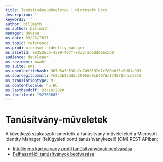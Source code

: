 ```yaml
---
title: Tanúsítvány-műveletek | Microsoft Docs
description: ''
keywords: ''
author: billmath
ms.author: billmath
manager: daveba
ms.date: 09/26/2017
ms.topic: reference
ms.prod: microsoft-identity-manager
ms.assetid: 8935263a-4399-407f-8032-abeddbe6c5b0
audience: developer
ms.reviewer: mwahl
ms.suite: ems
ms.openlocfilehash: 907d3a3c530a2e7496192d7c780e0f5a6d81a993
ms.sourcegitcommit: 7e8c3b85dd3c3965de9cb407daf74521e4cc5515
ms.translationtype: MT
ms.contentlocale: hu-HU
ms.lasthandoff: 03/10/2020
ms.locfileid: "92760685"
---
```

# <a name="certificate-operations"></a>Tanúsítvány-műveletek
A következő szakaszok ismertetik a tanúsítvány-műveleteket a Microsoft Identity Manager (felügyeleti pont) tanúsítványkezelő (CM) REST APIban:

- [Intelligens kártya vagy profil tanúsítványának beolvasása](get-smartcard-profile-certificates.md)
- [Felhasználói tanúsítványok beolvasása](get-user-certificates.md)

